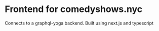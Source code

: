 # Frontend for comedyshows.nyc

Connects to a graphql-yoga backend. Built using next.js and typescript